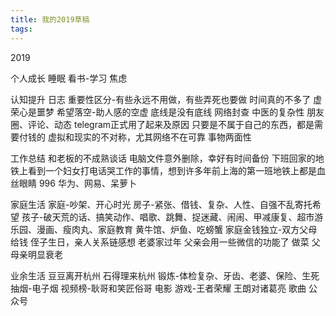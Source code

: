 ```yaml
---
title: 我的2019草稿
tags:
---
```


2019

个人成长
睡眠
看书-学习
焦虑

认知提升
日志
重要性区分-有些永远不用做，有些弄死也要做
时间真的不多了
虚荣心是噩梦
希望落空-助人感的空虚
底线是没有底线
网络封查
中医的复杂性
朋友圈、评论、动态
telegram正式用了起来及原因
只要是不属于自己的东西，都是需要付钱的
虚拟和现实的不对称，尤其网络不在可靠
事物两面性

工作总结
和老板的不成熟谈话
电脑文件意外删除，幸好有时间备份
下班回家的地铁上看到一个妇女打电话哭工作的事情，想到许多年前上海的第一班地铁上都是血丝眼睛
996
华为、网易、呆萝卜

家庭生活
家庭-吵架、开心时光
房子-紧张、借钱、复杂、人性、自强不乱寄托希望
孩子-破天荒的话、搞笑动作、唱歌、跳舞、捉迷藏、闹闹、甲减康复、超市游乐园、漫画、瘦肉丸、家庭教育
黄牛馆、炉鱼、吃螃蟹
家庭金钱独立-双方父母给钱
侄子生日，亲人关系链感想
老婆家过年
父亲会用一些微信的功能了
做菜
父母亲明显衰老

业余生活
豆豆离开杭州
石得理来杭州
锻炼-体检复杂、牙齿、老婆、保险、生死
抽烟-电子烟
视频榜-耿哥和笑匠俗哥
电影
游戏-王者荣耀
王朗对诸葛亮
歌曲
公众号





